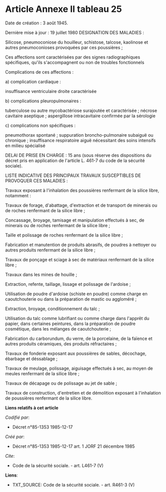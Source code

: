 # Article Annexe II tableau 25

Date de création : 3 août 1945. 

Dernière mise à jour : 19 juillet 1980 DESIGNATION DES MALADIES :

Silicose, pneumoconiose du houilleur, schistose, talcose, kaolinose et autres pneumoconioses provoquées par ces poussières ;

Ces affections sont caractérisées par des signes radiographiques spécifiques, qu'ils s'accompagnent ou non de troubles
fonctionnels

Complications de ces affections :

a) complication cardiaque :

insuffisance ventriculaire droite caractérisée

b) complications pleuropulmonaires :

tuberculose ou autre mycobactériose surajoutée et caractérisée ; nécrose cavitaire aseptique ; aspergillose intracavitaire
confirmée par la sérologie

c) complications non spécifiques :

pneumothorax spontané ; suppuration broncho-pulmonaire subaiguë ou chronique ; insuffisance respiratoire aiguë nécessitant
des soins intensifs en milieu spécialisé

DELAI DE PRISE EN CHARGE : 15 ans (sous réserve des dispositions du décret pris en application de l'article L. 461-7 du code
de la sécurité sociale). 

LISTE INDICATIVE DES PRINCIPAUX TRAVAUX SUSCEPTIBLES DE PROVOQUER CES MALADIES :

Travaux exposant à l'inhalation des poussières renfermant de la silice libre, notamment : 

Travaux de forage, d'abattage, d'extraction et de transport de minerais ou de roches renfermant de la silice libre ;

Concassage, broyage, tamisage et manipulation effectués à sec, de minerais ou de roches renfermant de la silice libre ;

Taille et polissage de roches renfermant de la silice libre ;

Fabrication et manutention de produits abrasifs, de poudres à nettoyer ou autres produits renfermant de la silice libre ;

Travaux de ponçage et sciage à sec de matériaux renfermant de la silice libre ;

Travaux dans les mines de houille ;

Extraction, refente, taillage, lissage et polissage de l'ardoise ;

Utilisation de poudre d'ardoise (schiste en poudre) comme charge en caoutchouterie ou dans la préparation de mastic ou
aggloméré ;

Extraction, broyage, conditionnement du talc ;

Utilisation du talc comme lubrifiant ou comme charge dans l'apprêt du papier, dans certaines peintures, dans la préparation
de poudre cosmétique, dans les mélanges de caoutchouterie ;

Fabrication du carborundum, du verre, de la porcelaine, de la faïence et autres produits céramiques, des produits
réfractaires ;

Travaux de fonderie exposant aux poussières de sables, décochage, ébarbage et déssablage ; 

Travaux de meulage, polissage, aiguisage effectués à sec, au moyen de meules renfermant de la silice libre ;

Travaux de décapage ou de polissage au jet de sable ;

Travaux de construction, d'entretien et de démolition exposant à l'inhalation de poussières renfermant de la silice libre.

**Liens relatifs à cet article**

_Codifié par_:

  - Décret n°85-1353 1985-12-17

_Créé par_:

  - Décret n°85-1353 1985-12-17 art. 1 JORF 21 décembre 1985

_Cite_:

  - Code de la sécurité sociale. - art. L461-7 (V)

**Liens**:

  - TXT_SOURCE: Code de la sécurité sociale. - art. R461-3 (V)
